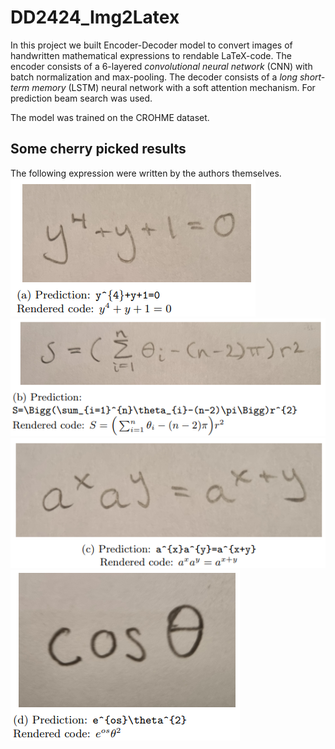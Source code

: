 # DD2424_Img2Latex

In this project we built Encoder-Decoder model to convert images of handwritten mathematical expressions to rendable LaTeX-code. The encoder consists of a 6-layered _convolutional neural network_ (CNN) with batch normalization and max-pooling. The decoder consists of a _long short-term memory_ (LSTM) neural network with a soft attention mechanism. For prediction beam search was used.

The model was trained on the CROHME dataset.

## Some cherry picked results
The following expression were written by the authors themselves. 
![Result A](/images/result_a.PNG)
![Result B](/images/result_b.PNG)
![Result C](/images/result_c.PNG)
![Result D](/images/result_d.PNG)
